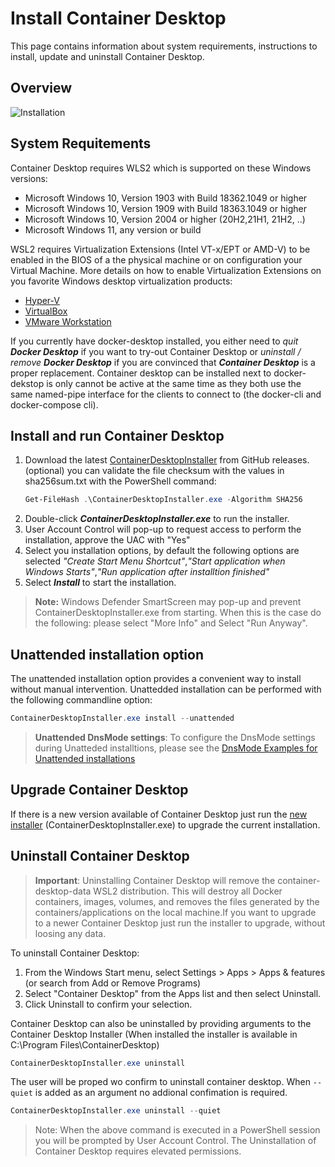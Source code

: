 # Install Container Desktop

This page contains information about system requirements, instructions to install, update and uninstall Container Desktop.

## Overview


![Installation](../static/img/container-desktop-installation-beta1.gif)


## System Requitements 

Container Desktop requires WLS2 which is supported on these Windows versions:

- Microsoft Windows 10, Version 1903 with Build 18362.1049 or higher
- Microsoft Windows 10, Version 1909 with Build 18363.1049 or higher
- Microsoft Windows 10, Version 2004 or higher (20H2,21H1, 21H2, ..)
- Microsoft Windows 11, any version or build

WSL2 requires Virtualization Extensions (Intel VT-x/EPT or AMD-V) to be enabled in the BIOS of a the physical machine or on configuration your Virtual Machine. More details on how to enable Virtualization Extensions on you favorite Windows desktop virtualization products:

- [Hyper-V](https://docs.microsoft.com/en-us/virtualization/hyper-v-on-windows/user-guide/nested-virtualization)
- [VirtualBox](https://docs.oracle.com/en/virtualization/virtualbox/6.0/admin/nested-virt.html)
- [VMware Workstation](https://docs.vmware.com/en/VMware-Workstation-Pro/16.0/com.vmware.ws.using.doc/GUID-3140DF1F-A105-4EED-B9E8-D99B3D3F0447.html)


If you currently have docker-desktop installed, you either need to _quit_ ***Docker Desktop*** if you want to try-out Container Desktop or _uninstall / remove_ ***Docker Desktop*** if you are convinced that ***Container Desktop*** is a proper replacement. Container desktop can be installed next to docker-dekstop is only cannot be active at the same time as they both use the same named-pipe interface for the clients to connect to (the docker-cli and docker-compose cli).

## Install and run Container Desktop

1. Download the latest [ContainerDesktopInstaller](https://github.com/container-desktop/container-desktop/releases/latest) from GitHub releases. (optional) you can validate the file checksum with the values in sha256sum.txt with the PowerShell command:
    ```powershell
    Get-FileHash .\ContainerDesktopInstaller.exe -Algorithm SHA256
    ```
2. Double-click ***ContainerDesktopInstaller.exe*** to run the installer.
3. User Account Control will pop-up to request access to perform the installation, approve the UAC with "Yes"
4. Select you installation options, by default the following options are selected _"Create Start Menu Shortcut"_,_"Start application when Windows Starts"_,_"Run application after installtion finished"_ 
5. Select ***Install*** to start the installation.



> **Note:** Windows Defender SmartScreen may pop-up and prevent ContainerDesktopInstaller.exe from starting. When this is the case do the following: please select "More Info" and Select "Run Anyway".


## Unattended installation option

The unattended installation option provides a convenient way to install without manual intervention. Unattedded installation can be performed with the following commandline option: 

```powershell
ContainerDesktopInstaller.exe install --unattended
```
> **Unattended DnsMode settings**: To configure the DnsMode settings during Unatteded installtions, please see the  [DnsMode Examples for Unattended installations](dns-mode-configuration.md)

## Upgrade Container Desktop

If there is a new version available of Container Desktop just run the [new installer](https://github.com/container-desktop/container-desktop/releases/latest) (ContainerDesktopInstaller.exe) to upgrade the current installation. 


## Uninstall Container Desktop 

> **Important**: Uninstalling Container Desktop will remove the container-desktop-data WSL2 distribution. This will destroy all Docker containers, images, volumes, and removes the files generated by the containers/applications on the local machine.If you want to upgrade to a newer Container Desktop just run the installer to upgrade, without loosing any data. 

To uninstall Container Desktop: 

1. From the Windows Start menu, select Settings > Apps > Apps & features (or search from Add or Remove Programs)
1. Select "Container Desktop" from the Apps list and then select Uninstall.
1. Click Uninstall to confirm your selection.

Container Desktop can also be uninstalled by providing arguments to the Container Desktop Installer (When installed the installer is available in C:\Program Files\ContainerDesktop\) 

```powershell
ContainerDesktopInstaller.exe uninstall
```

The user will be proped wo confirm to uninstall container desktop. When ```--quiet``` is added as an argument no addional confimation is required. 

```powershell
ContainerDesktopInstaller.exe uninstall --quiet
```

> Note: When the above command is executed in a PowerShell session you will be prompted by User Account Control. The Uninstallation of Container Desktop requires elevated permissions. 